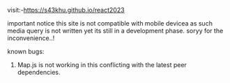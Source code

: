 visit:-https://s43khu.github.io/react2023

important notice this site is not compatible with mobile devicea as such media query is not written yet its still in a development phase. soryy for the inconvenience..!

known bugs:
1. Map.js is not working in this conflicting with the latest peer dependencies.
